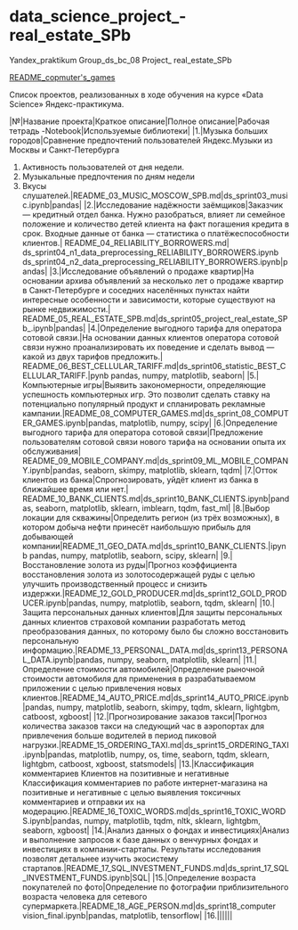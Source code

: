 # data_science_project_-real_estate_SPb
Yandex_praktikum Group_ds_bc_08 Project_ real_estate_SPb

[README_copmuter's_games](./README_copmuter's_games/README_copmuter's_games.md)

Список проектов, реализованных в ходе обучения на курсе «Data Science» Яндекс-практикума.

|№|Название проекта|Краткое описание|Полное описание|Рабочая тетрадь -Notebook|Используемые библиотеки|
|1.|Музыка больших городов|Сравнение предпочтений пользователей Яндекс.Музыки из Москвы и Санкт-Петербурга 
1. Активность пользователей от дня недели. 
2. Музыкальные предпочтения по дням недели
3. Вкусы слушателей.|README_03_MUSIC_MOSCOW_SPB.md|ds_sprint03_music.ipynb|pandas|
|2.|Исследование надёжности заёмщиков|Заказчик — кредитный отдел банка. Нужно разобраться, влияет ли семейное положение и количество детей клиента на факт погашения кредита в срок. Входные данные от банка — статистика о платёжеспособности клиентов.|	README_04_RELIABILITY_BORROWERS.md|	ds_sprint04_n1_data_preprocessing_RELIABILITY_BORROWERS.ipynb
ds_sprint04_n2_data_preprocessing_RELIABILITY_BORROWERS.ipynb|pandas|
|3.|Исследование объявлений о продаже квартир|На основании архива объявлений за несколько лет о продаже квартир в Санкт-Петербурге и соседних населённых пунктах найти интересные особенности и зависимости, которые существуют на рынке недвижимости.|	README_05_REAL_ESTATE_SPB.md|ds_sprint05_project_real_estate_SPb_.ipynb|pandas|
|4.|Определение выгодного тарифа для оператора сотовой связи.|На основании данных клиентов оператора сотовой связи нужно проанализировать их поведение и сделать вывод — какой из двух тарифов предложить.|	README_06_BEST_CELLULAR_TARIFF.md|ds_sprint06_statistic_BEST_CELLULAR_TARIFF.|pynb	pandas, numpy, matplotlib, seaborn|
|5.|Компьютерные игры|Выявить закономерности, определяющие успешность компьютерных игр. Это позволит сделать ставку на потенциально популярный продукт и спланировать рекламные кампании.|README_08_COMPUTER_GAMES.md|ds_sprint_08_COMPUTER_GAMES.ipynb|pandas, matplotlib, numpy, scipy|
|6.|Определение выгодного тарифа для оператора сотовой связи|Предложение пользователям сотовой связи нового тарифа на основании опыта их обслуживания|	README_09_MOBILE_COMPANY.md|ds_sprint09_ML_MOBILE_COMPANY.ipynb|pandas, seaborn, skimpy, matplotlib, sklearn, tqdm|
|7.|Отток клиентов из банка|Спрогнозировать, уйдёт клиент из банка в ближайшее время или нет.|	README_10_BANK_CLIENTS.md|ds_sprint10_BANK_CLIENTS.ipynb|pandas, seaborn, matplotlib, sklearn, imblearn, tqdm, fast_ml|
|8.|Выбор локации для скважины|Определить регион (из трёх возможных), в котором добыча нефти принесёт наибольшую прибыль для добывающей компании|README_11_GEO_DATA.md|ds_sprint10_BANK_CLIENTS.|ipynb	pandas, numpy, matplotlib, seaborn, scipy, sklearn|
|9.|Восстановление золота из руды|Прогноз коэффициента восстановления золота из золотосодержащей руды с целью улучшить производственный процесс и снизить издержки.|README_12_GOLD_PRODUCER.md|ds_sprint12_GOLD_PRODUCER.ipynb|pandas, numpy, matplotlib, seaborn, tqdm, sklearn|
|10.|Защита персональных данных клиентов|Для защиты персональных данных клиентов страховой компании разработать метод преобразования данных, по которому было бы сложно восстановить персональную информацию.|README_13_PERSONAL_DATA.md|ds_sprint13_PERSONAL_DATA.ipynb|pandas, numpy, seaborn, matplotlib, sklearn|
|11.|Определение стоимости автомобилей|Определение рыночной стоимости автомобиля для применения в разрабатываемом приложении с целью привлечения новых клиентов.|README_14_AUTO_PRICE.md|ds_sprint14_AUTO_PRICE.ipynb|pandas, numpy, matplotlib, seaborn, skimpy, tqdm, sklearn, lightgbm, catboost, xgboost|
|12.|Прогнозирование заказов такси|Прогноз количества заказов такси на следующий час в аэропортах для привлечения больше водителей в период пиковой нагрузки.|README_15_ORDERING_TAXI.md|ds_sprint15_ORDERING_TAXI.ipynb|pandas, matplotlib, numpy, os, time, seaborn, tqdm, sklearn, lightgbm, catboost, xgboost, statsmodels|
|13.|Классификация комментариев Клиентов на позитивные и негативные	Классификация комментариев по работе интернет-магазина на позитивные и негативные с целью выявления токсичных комментариев и отправки их на модерацию.|README_16_TOXIC_WORDS.md|ds_sprint16_TOXIC_WORDS.ipynb|pandas, numpy, matplotlib, tqdm, nltk, sklearn, lightgbm, seaborn, xgboost|
|14.|Анализ данных о фондах и инвестициях|Анализ и выполнение запросов к базе данных о венчурных фондах и инвестициях в компании-стартапы. Результаты исследования позволят детальнее изучить экосистему стартапов.|README_17_SQL_INVESTMENT_FUNDS.md|ds_sprint_17_SQL_INVESTMENT_FUNDS.ipynb|SQL|
|15.|Определение возраста покупателей по фото|Определение по фотографии приблизительного возраста человека для сетевого супермаркета.|README_18_AGE_PERSON.md|ds_sprint18_computer vision_final.ipynb|pandas, matplotlib, tensorflow|
|16.||||||					
